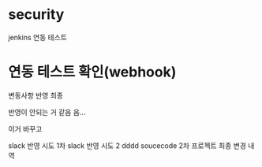 # security
jenkins 연동 테스트

# 연동 테스트 확인(webhook)
변동사항 반영
최종 

반영이 안되는 거 같음
음...


이거 바꾸고 


slack 반영 시도 1차
slack 반영 시도 2
dddd
soucecode 
2차 프로젝트 최종 변경 내역 
